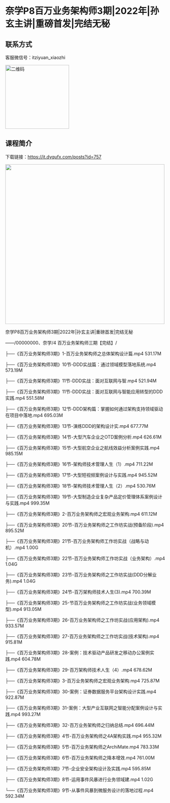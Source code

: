 # 奈学P8百万业务架构师3期|2022年|孙玄主讲|重磅首发|完结无秘

## 联系方式

客服微信号：itziyuan_xiaozhi

<img src="https://ziyuanyun.oss-cn-guangzhou.aliyuncs.com/common/20240614073449/666b82192834a.jpg" width="200" height="200" alt="二维码">

## 课程简介

下载链接：https://it.dyqufx.com/posts?id=757

<img src="https://ziyuanyun.oss-cn-guangzhou.aliyuncs.com/yun/20240515152258/664462d250b5c.jpg" width="500" alt="">

  奈学P8百万业务架构师3期|2022年|孙玄主讲|重磅首发|完结无秘



 

 ——/00000000、奈学/4 百万业务架构师三期【完结】/

 ├──《百万业务架构师3期》1-百万业务架构师之总体架构设计篇.mp4 531.17M

 ├──《百万业务架构师3期》10节-DDD实战篇：通过领域模型落地系统.mp4 573.19M

 ├──《百万业务架构师3期》11节-DDD实战：面对互联网与智.mp4 521.94M

 ├──《百万业务架构师3期》11节-DDD实战：面对互联网与智能应用转型的DDD实践.mp4 551.58M

 ├──《百万业务架构师3期》12节-DDD架构篇：掌握如何通过架构支持领域驱动在项目中落地.mp4 695.03M

 ├──《百万业务架构师3期》13节-演练DDD的架构设计实.mp4 677.77M

 ├──《百万业务架构师3期》14节-大型汽车企业之OTD案例分析.mp4 626.61M

 ├──《百万业务架构师3期》15节-大型航空企业之航线效益分析案例实践.mp4 985.15M

 ├──《百万业务架构师3期》16节-架构师技术管理人生（1）.mp4 711.22M

 ├──《百万业务架构师3期》17节-大型短视频案例设计与实践.mp4 945.52M

 ├──《百万业务架构师3期》18节-架构师技术管理人生（2）.mp4 530.76M

 ├──《百万业务架构师3期》19节-大型制造企业复杂产品定价管理体系案例设计与实践.mp4 999.35M

 ├──《百万业务架构师3期》2-百万业务架构师之宏观业务架构.mp4 611.12M

 ├──《百万业务架构师3期》20节-百万业务架构师之工作坊实战(预备阶段).mp4 895.52M

 ├──《百万业务架构师3期》21节-百万业务架构师工作坊实战（战略与动机）.mp4 1.00G

 ├──《百万业务架构师3期》22节-百万业务架构师工作坊实战（业务架构）.mp4 1.04G

 ├──《百万业务架构师3期》23节-百万业务架构师之工作坊实战(DDD分解业务).mp4 1.04G

 ├──《百万业务架构师3期》24节-百万架构师技术人生(3).mp4 700.39M

 ├──《百万业务架构师3期》25-节百万业务架构师之工作坊实战(业务领域模型).mp4 913.05M

 ├──《百万业务架构师3期》26-百万业务架构师之工作坊实战(应用架构).mp4 933.57M

 ├──《百万业务架构师3期》27-百万业务架构师之工作坊实战(技术架构).mp4 915.81M

 ├──《百万业务架构师3期》28-案例：技术驱动产品研发之移动办公案例实践.mp4 604.78M

 ├──《百万业务架构师3期》29-百万架构师技术人生（4）.mp4 678.62M

 ├──《百万业务架构师3期》3-百万业务架构师之宏观业务架构.mp4 725.87M

 ├──《百万业务架构师3期》30-案例：证券数据服务平台架构设计实践.mp4 922.87M

 ├──《百万业务架构师3期》31-案例：大型产业互联网之智能分配案例设计与实践.mp4 993.27M

 ├──《百万业务架构师3期》32-百万业务架构师之归纳总结.mp4 696.44M

 ├──《百万业务架构师3期》4节-百万业务架构师之4A架构实践.mp4 955.32M

 ├──《百万业务架构师3期》5节-百万业务架构师之ArchiMate.mp4 783.33M

 ├──《百万业务架构师3期》6节-百万业务架构师之降本增效.mp4 761.00M

 ├──《百万业务架构师3期》7节-企业安全架构设计及实践.mp4 595.85M

 ├──《百万业务架构师3期》8节-运用事件风暴进行业务领域建.mp4 1.02G

 └──《百万业务架构师3期》9节-从事件风暴到微服务设计的落地过程.mp4 592.34M

  